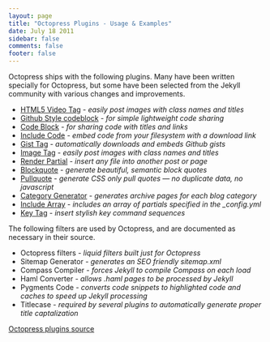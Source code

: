 ```yaml
---
layout: page
title: "Octopress Plugins - Usage & Examples"
date: July 18 2011
sidebar: false
comments: false
footer: false
---
```


Octopress ships with the following plugins. Many have been written specially for Octopress, but some have been selected from the Jekyll community with various changes and improvements.

- [HTML5 Video Tag](/docs/plugins/video-tag/) - *easily post images with class names and titles*
- [Github Style codeblock](/docs/plugins/github-style-codeblock/) - *for simple lightweight code sharing*
- [Code Block](/docs/plugins/codeblock/) - *for sharing code with titles and links*
- [Include Code](/docs/plugins/include-code/) - *embed code from your filesystem with a download link*
- [Gist Tag](/docs/plugins/gist-tag/) - *automatically downloads and embeds Github gists*
- [Image Tag](/docs/plugins/image-tag/) - *easily post images with class names and titles*
- [Render Partial](/docs/plugins/render-partial/) - *insert any file into another post or page*
- [Blockquote](/docs/plugins/blockquote/) - *generate beautiful, semantic block quotes*
- [Pullquote](/docs/plugins/pullquote/) - *generate CSS only pull quotes &mdash; no duplicate data, no javascript*
- [Category Generator](/docs/plugins/category-generator/) - *generates archive pages for each blog category*
- [Include Array](/docs/plugins/include-array/) - *includes an array of partials specified in the _config.yml*
- [Key Tag](/docs/plugins/key/) - *insert stylish key command sequences*

The following filters are used by Octopress, and are documented as necessary in their source.

- Octopress filters - *liquid filters built just for Octopress*
- Sitemap Generator - *generates an SEO friendly sitemap.xml*
- Compass Compiler - *forces Jekyll to compile Compass on each load*
- Haml Converter - *allows .haml pages to be processed by Jekyll*
- Pygments Code - *converts code snippets to highlighted code and caches to speed up Jekyll processing*
- Titlecase - *required by several plugins to automatically generate proper title captalization*

[Octopress plugins source](https://github.com/imathis/octopress/tree/master/plugins)

